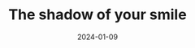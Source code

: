 ---
layout: short
title:  "The shadow of your smile"
date:   2024-01-09
tags: artshort
user: bulianblane
tiktok: 7322134776129932550
---
